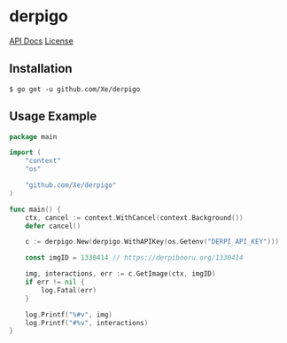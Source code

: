 # derpigo

[API Docs](https://godoc.org/github.com/Xe/derpigo) [License](https://github.com/Xe/derpigo/blob/master/LICENSE)

## Installation

```console
$ go get -u github.com/Xe/derpigo
```

## Usage Example

```go
package main

import (
    "context"
    "os"

    "github.com/Xe/derpigo"
)

func main() {
    ctx, cancel := context.WithCancel(context.Background())
    defer cancel()

    c := derpigo.New(derpigo.WithAPIKey(os.Getenv("DERPI_API_KEY")))

    const imgID = 1330414 // https://derpibooru.org/1330414

    img, interactions, err := c.GetImage(ctx, imgID)
    if err != nil {
        log.Fatal(err)
    }

    log.Printf("%#v", img)
    log.Printf("#%v", interactions)
}
```
